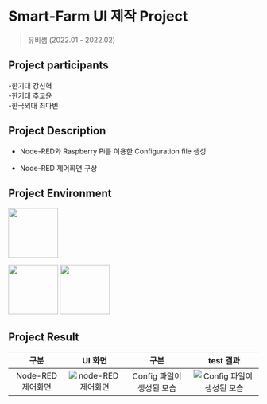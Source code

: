 # Smart-Farm UI 제작 Project

> 유비샘 (2022.01 - 2022.02)

## Project participants
-한기대   강신혁<br/>
-한기대   추교윤<br/>
-한국외대 최다빈

## Project Description
   - Node-RED와 Raspberry Pi를 이용한 Configuration file 생성
    
   - Node-RED 제어화면 구상
    
## Project Environment 
    
   <img src="https://user-images.githubusercontent.com/67498595/154415367-e2db53d0-4fb9-4f94-a172-7b21d2aff91d.svg" width = "100" height = "100"></br>
   
   <img src="https://user-images.githubusercontent.com/67498595/154413312-34b6eef1-3045-4247-a103-dfc8611ab97f.png" width = "100" height = "100">
   
   <img src="https://user-images.githubusercontent.com/81690621/154899664-0de73253-4a8c-4d38-ae4d-1dd45b4d74bc.png" width = "100" height = "100">

## Project Result
  | 구분 | UI 화면 | 구분 | test 결과 |
  |:---:|:---:|:---:|:---:|
  | Node-RED 제어화면 | ![node-RED 제어화면](https://user-images.githubusercontent.com/81690621/154901704-73a85621-dcd3-4733-926e-0ef2c998c449.png) | Config 파일이 생성된 모습 | ![Config 파일이 생성된 모습](https://user-images.githubusercontent.com/81690621/154900382-15546367-5497-4ffa-a92c-9555141e99bc.png) |
